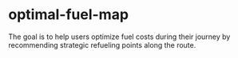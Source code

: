 # optimal-fuel-map
The goal is to help users optimize fuel costs during their journey by recommending strategic refueling points along the route.
